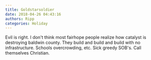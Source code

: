 ```yaml
---
title: Goldstarsoldier
date: 2018-04-26 04:43:16
authors: Ripp
categories: Holiday
---
```


 Evil is right. I don't think most fairhope people realize how catalyst is destroying baldwin county. They build and build and build with no infrastructure. Schools overcrowding, etc. Sick greedy SOB's. Call themselves Christian.